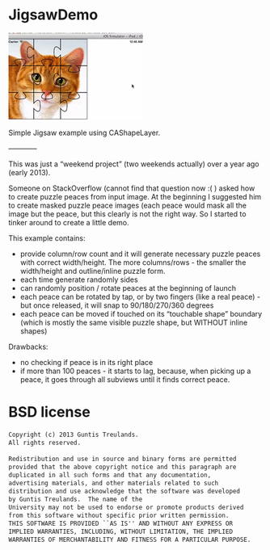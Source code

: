 JigsawDemo
==========

![PreviewImage](https://github.com/GuntisTreulands/JigsawDemo/blob/master/example.gif?raw=true)

Simple Jigsaw example using CAShapeLayer.

————

This was just a “weekend project” (two weekends actually) over a year ago (early 2013).

Someone on StackOverflow (cannot find that question now :( ) asked how to create puzzle peaces from input image. At the beginning I suggested him to create masked puzzle peace images (each peace would mask all the image but the peace,  but this clearly is not the right way. So I started to tinker around to create a little demo. 

This example contains:
 - provide column/row count and it will generate necessary puzzle peaces with correct width/height. The more columns/rows - the smaller the width/height and outline/inline puzzle form.
 - each time generate randomly sides
 - can randomly position / rotate peaces at the beginning of launch
 - each peace can be rotated by tap, or by two fingers (like a real peace) - but once released, it will snap to 90/180/270/360 degrees
 - each peace can be moved if touched on its “touchable shape” boundary (which is mostly the same visible puzzle shape, but WITHOUT inline shapes) 

Drawbacks:
 - no checking if peace is in its right place
 - if more than 100 peaces - it starts to lag, because, when picking up a peace, it goes through all subviews until it finds correct peace.


 BSD license
 ===

 	Copyright (c) 2013 Guntis Treulands.
 	All rights reserved.

 	Redistribution and use in source and binary forms are permitted
 	provided that the above copyright notice and this paragraph are
 	duplicated in all such forms and that any documentation,
 	advertising materials, and other materials related to such
 	distribution and use acknowledge that the software was developed
 	by Guntis Treulands.  The name of the
 	University may not be used to endorse or promote products derived
 	from this software without specific prior written permission.
 	THIS SOFTWARE IS PROVIDED ``AS IS'' AND WITHOUT ANY EXPRESS OR
 	IMPLIED WARRANTIES, INCLUDING, WITHOUT LIMITATION, THE IMPLIED
 	WARRANTIES OF MERCHANTABILITY AND FITNESS FOR A PARTICULAR PURPOSE.
	